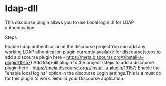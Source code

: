 # ldap-dll
This discourse plugin allows you to use Local login UI for LDAP authentication.

Steps

Enable Ldap authentication in the discourse project.You can add any working LDAP athentication plugin currently available for discourse(steps to add a discourse plugin here - https://meta.discourse.org/t/install-a-plugin/19157)
Add ldap-dll plugin to the project (steps to add a discourse plugin here - https://meta.discourse.org/t/install-a-plugin/19157)
Enable the "enable local logins" option in the discourse Login settings.This is a must do for this plugin to work.
Rebuild your Discourse application.
